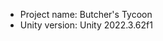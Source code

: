 <!-- UNITY CODE ASSIST INSTRUCTIONS START -->
- Project name: Butcher's Tycoon
- Unity version: Unity 2022.3.62f1
<!-- UNITY CODE ASSIST INSTRUCTIONS END -->